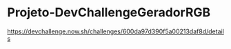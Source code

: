 # Projeto-DevChallengeGeradorRGB
https://devchallenge.now.sh/challenges/600da97d390f5a00213daf8d/details
